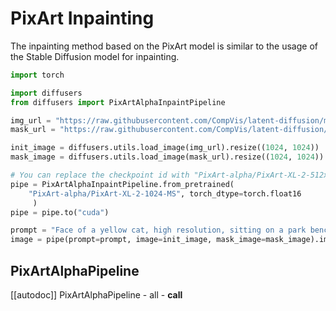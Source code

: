 # PixArt Inpainting
The inpainting method based on the PixArt model is similar to the usage of the Stable Diffusion model for inpainting.

```python
import torch

import diffusers
from diffusers import PixArtAlphaInpaintPipeline

img_url = "https://raw.githubusercontent.com/CompVis/latent-diffusion/main/data/inpainting_examples/overture-creations-5sI6fQgYIuo.png"
mask_url = "https://raw.githubusercontent.com/CompVis/latent-diffusion/main/data/inpainting_examples/overture-creations-5sI6fQgYIuo_mask.png"

init_image = diffusers.utils.load_image(img_url).resize((1024, 1024))
mask_image = diffusers.utils.load_image(mask_url).resize((1024, 1024))

# You can replace the checkpoint id with "PixArt-alpha/PixArt-XL-2-512x512" too
pipe = PixArtAlphaInpaintPipeline.from_pretrained(
    "PixArt-alpha/PixArt-XL-2-1024-MS", torch_dtype=torch.float16
     )
pipe = pipe.to("cuda")

prompt = "Face of a yellow cat, high resolution, sitting on a park bench"
image = pipe(prompt=prompt, image=init_image, mask_image=mask_image).images[0]
```
## PixArtAlphaPipeline

[[autodoc]] PixArtAlphaPipeline
	- all
	- __call__